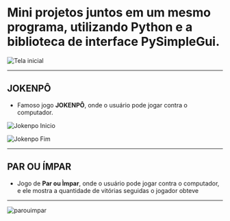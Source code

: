 # Mini projetos juntos em um mesmo programa, utilizando **Python** e a biblioteca de interface **PySimpleGui**.
![Tela inicial](https://user-images.githubusercontent.com/76628101/115789142-04c1cc00-a39b-11eb-85fc-36eb1457a308.png)

---
## JOKENPÔ
* Famoso jogo **JOKENPÔ**, onde o usuário pode jogar contra o computador.

![Jokenpo Inicio](https://user-images.githubusercontent.com/76628101/115789215-258a2180-a39b-11eb-96de-88b1603b2b74.png)

![Jokenpo Fim](https://user-images.githubusercontent.com/76628101/115789235-333fa700-a39b-11eb-92af-00107d0b66e6.png)

---
## PAR OU ÍMPAR
* Jogo de **Par ou Ìmpar**, onde o usuário pode jogar contra o computador, e ele mostra a quantidade de vitórias seguidas o jogador obteve
---
![parouimpar](https://user-images.githubusercontent.com/76628101/114262410-365b9000-99b6-11eb-9d90-d44a192d8fb5.png)
